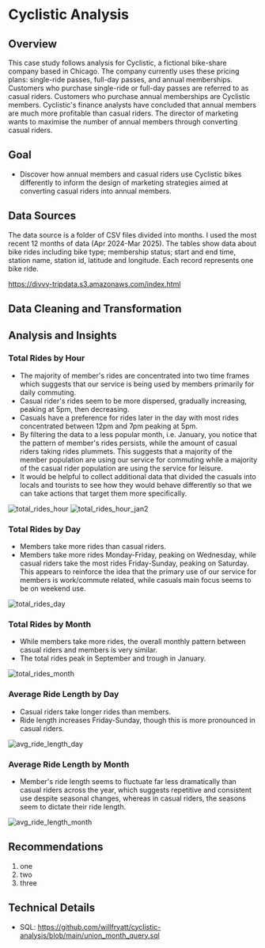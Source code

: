 # Cyclistic Analysis
## Overview
This case study follows analysis for Cyclistic, a fictional bike-share company based in Chicago. The company currently uses these pricing plans: single-ride passes, full-day passes, and annual memberships. Customers who purchase single-ride or full-day passes are referred to as casual riders.
Customers who purchase annual memberships are Cyclistic members. Cyclistic's finance analysts have concluded that annual members are much more profitable than casual riders. The director of marketing wants to maximise the number of annual members through converting casual riders.

## Goal
* Discover how annual members and casual riders use Cyclistic bikes differently to inform the design of marketing strategies aimed at converting casual riders into
annual members.
## Data Sources
The data source is a folder of CSV files divided into months. I used the most recent 12 months of data (Apr 2024-Mar 2025).
The tables show data about bike rides including bike type; membership status; start and end time, station name, station id, latitude and longitude. Each record represents one bike ride.

https://divvy-tripdata.s3.amazonaws.com/index.html
## Data Cleaning and Transformation

## Analysis and Insights
### Total Rides by Hour
* The majority of member's rides are concentrated into two time frames which suggests that our service is being used by members primarily for daily commuting.
* Casual rider's rides seem to be more dispersed, gradually increasing, peaking at 5pm, then decreasing.
* Casuals have a preference for rides later in the day with most rides concentrated between 12pm and 7pm peaking at 5pm.
* By filtering the data to a less popular month, i.e. January, you notice that the pattern of member's rides persists, while the amount of casual riders taking rides plummets. This suggests that a majority of the member population are using our service for commuting while a majority of the casual rider population are using the service for leisure.
* It would be helpful to collect additional data that divided the casuals into locals and tourists to see how they would behave differently so that we can take actions that target them more specifically.

![total_rides_hour](https://github.com/user-attachments/assets/86d4c670-5d06-4c82-8151-fb26944d4691)
![total_rides_hour_jan2](https://github.com/user-attachments/assets/fd92f1b2-8fcb-4391-819f-cfc493cd51e9)


### Total Rides by Day
* Members take more rides than casual riders.
* Members take more rides Monday-Friday, peaking on Wednesday, while casual riders take the most rides Friday-Sunday, peaking on Saturday. This appears to reinforce the idea that the primary use of our service for members is work/commute related, while casuals main focus seems to be on weekend use.

![total_rides_day](https://github.com/user-attachments/assets/c869cb2b-1bf8-44fa-b51e-6ac4a63bef40)


### Total Rides by Month
* While members take more rides, the overall monthly pattern between casual riders and members is very similar.
* The total rides peak in September and trough in January.

![total_rides_month](https://github.com/user-attachments/assets/3e77aece-ee75-42c3-98cd-a568e540855d)


### Average Ride Length by Day
* Casual riders take longer rides than members.
* Ride length increases Friday-Sunday, though this is more pronounced in casual riders.

![avg_ride_length_day](https://github.com/user-attachments/assets/0b84a0f3-420f-4167-b92e-b328cafe335b)


### Average Ride Length by Month
* Member's ride length seems to fluctuate far less dramatically than casual riders across the year, which suggests repetitive and consistent use despite seasonal changes, whereas in casual riders, the seasons seem to dictate their ride length.

![avg_ride_length_month](https://github.com/user-attachments/assets/f2b060d4-7421-4a67-ae3c-79959ed3597d)

## Recommendations
1. one
2. two
3. three

## Technical Details
* SQL: https://github.com/willfryatt/cyclistic-analysis/blob/main/union_month_query.sql
